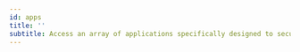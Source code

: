 ```yaml
---
id: apps
title: ''
subtitle: Access an array of applications specifically designed to secure your everyday needs, all from one place.
---
```

